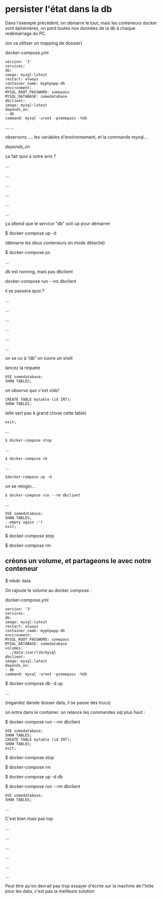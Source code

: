 
# persister l'état dans la db


Dans l'exemple précédent, on démarre le tout, mais les conteneurs docker sont éphémères, on perd toutes nos données de la
db à chaque redémarrage du PC.


(on va utiliser un mapping de dossier)


docker-compose.yml 
    
    version: '3'
    services:
    db:
    image: mysql:latest
    restart: always
    container_name: myphpapp-db
    environment:
    MYSQL_ROOT_PASSWORD: somepass
    MYSQL_DATABASE: somedatabase
    dbclient:
    image: mysql:latest
    depends_on:
    - db
    command: mysql -uroot -psomepass -hdb

...
...


observons .... les variables d'environnement, et la commande mysql...


_depends_on_ 
 
 ça fait quoi à votre avis ?

...


...


...


...


...


...
 
 ça attend que le service "db" soit up pour démarrer
 

$ docker-compose up -d


(démarre les deux conteneurs en mode détaché)


$ docker-compose ps

...

db est running, mais pas dbclient

docker-compose run --rm dbclient


il se passera quoi ?


...


...


...


...


...


...


on se co à “db” on ouvre un shell 

lancez la requete

    USE somedatabase;
    SHOW TABLES;


_on observe que c'est vide!_ 


    CREATE TABLE mytable (id INT);
    SHOW TABLES;


(elle sert pas à grand chose cette table)

    exit;
    
    
...
    
    $ docker-compose stop

...

    $ docker-compose rm

...

    $docker-compose up -d



on se relogin...

    $ docker-compose run --rm dbclient

...

    USE somedatabase;
    SHOW TABLES;
    --empty again :'(
    exit;

$ docker-compose stop

$ docker-compose rm

## créons un volume, et partageons le avec notre conteneur

$ mkdir data

On rajoute le volume au docker compose : 

docker-compose.yml 

    version: '3'
    services:
    db:
    image: mysql:latest
    restart: always
    container_name: myphpapp-db
    environment:
    MYSQL_ROOT_PASSWORD: somepass
    MYSQL_DATABASE: somedatabase
    volumes:
    - ./data:/var/lib/mysql
    dbclient:
    image: mysql:latest
    depends_on:
    - db
    command: mysql -uroot -psomepass -hdb

$ docker-compose db -d up

...

(regardez dansle dosser data, il se passe des trucs)


on entre dans le container. on relance les commandes sql plus haut :

$ docker-compose run --rm dbclient

    USE somedatabase;
    SHOW TABLES;
    CREATE TABLE mytable (id INT);
    SHOW TABLES;
    exit;


$ docker-compose stop

$ docker-compose rm

$ docker-compose up -d db

$ docker-compose run --rm dbclient

    USE somedatabase;
    SHOW TABLES;
    
...


C'est bien mais pas top


...


...


...


...


...


...



Peut être qu'on devrait pas trop essayer d'écrire sur la machine de l'hôte pour les data, c'est pas la meilleure solution